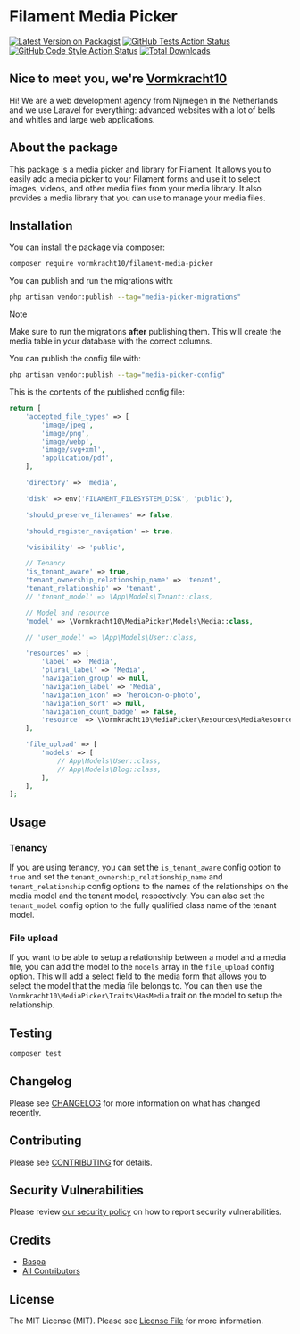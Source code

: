 # Filament Media Picker

[![Latest Version on Packagist](https://img.shields.io/packagist/v/vormkracht10/filament-media-picker.svg?style=flat-square)](https://packagist.org/packages/vormkracht10/filament-media-picker)
[![GitHub Tests Action Status](https://img.shields.io/github/actions/workflow/status/vormkracht10/filament-media-picker/run-tests.yml?branch=main&label=tests&style=flat-square)](https://github.com/vormkracht10/filament-media-picker/actions?query=workflow%3Arun-tests+branch%3Amain)
[![GitHub Code Style Action Status](https://img.shields.io/github/actions/workflow/status/vormkracht10/filament-media-picker/fix-php-code-styling.yml?branch=main&label=code%20style&style=flat-square)](https://github.com/vormkracht10/filament-media-picker/actions?query=workflow%3A"Fix+PHP+code+styling"+branch%3Amain)
[![Total Downloads](https://img.shields.io/packagist/dt/vormkracht10/filament-media-picker.svg?style=flat-square)](https://packagist.org/packages/vormkracht10/filament-media-picker)

## Nice to meet you, we're [Vormkracht10](https://vormkracht10.nl)

Hi! We are a web development agency from Nijmegen in the Netherlands and we use Laravel for everything: advanced websites with a lot of bells and whitles and large web applications.

## About the package

This package is a media picker and library for Filament. It allows you to easily add a media picker to your Filament forms and use it to select images, videos, and other media files from your media library. It also provides a media library that you can use to manage your media files.

## Installation

You can install the package via composer:

```bash
composer require vormkracht10/filament-media-picker
```

You can publish and run the migrations with:

```bash
php artisan vendor:publish --tag="media-picker-migrations"
```

> [!NOTE]
> Make sure to run the migrations **after** publishing them. This will create the media table in your database with the correct columns.

You can publish the config file with:

```bash
php artisan vendor:publish --tag="media-picker-config"
```

This is the contents of the published config file:

```php
return [
    'accepted_file_types' => [
        'image/jpeg',
        'image/png',
        'image/webp',
        'image/svg+xml',
        'application/pdf',
    ],

    'directory' => 'media',

    'disk' => env('FILAMENT_FILESYSTEM_DISK', 'public'),

    'should_preserve_filenames' => false,

    'should_register_navigation' => true,

    'visibility' => 'public',

    // Tenancy
    'is_tenant_aware' => true,
    'tenant_ownership_relationship_name' => 'tenant',
    'tenant_relationship' => 'tenant',
    // 'tenant_model' => \App\Models\Tenant::class,

    // Model and resource
    'model' => \Vormkracht10\MediaPicker\Models\Media::class,

    // 'user_model' => \App\Models\User::class,

    'resources' => [
        'label' => 'Media',
        'plural_label' => 'Media',
        'navigation_group' => null,
        'navigation_label' => 'Media',
        'navigation_icon' => 'heroicon-o-photo',
        'navigation_sort' => null,
        'navigation_count_badge' => false,
        'resource' => \Vormkracht10\MediaPicker\Resources\MediaResource::class,
    ],

    'file_upload' => [
        'models' => [
            // App\Models\User::class,
            // App\Models\Blog::class,
        ],
    ],
];
```

## Usage

### Tenancy

If you are using tenancy, you can set the `is_tenant_aware` config option to `true` and set the `tenant_ownership_relationship_name` and `tenant_relationship` config options to the names of the relationships on the media model and the tenant model, respectively. You can also set the `tenant_model` config option to the fully qualified class name of the tenant model.

### File upload

If you want to be able to setup a relationship between a model and a media file, you can add the model to the `models` array in the `file_upload` config option. This will add a select field to the media form that allows you to select the model that the media file belongs to. You can then use the `Vormkracht10\MediaPicker\Traits\HasMedia` trait on the model to setup the relationship.

## Testing

```bash
composer test
```

## Changelog

Please see [CHANGELOG](CHANGELOG.md) for more information on what has changed recently.

## Contributing

Please see [CONTRIBUTING](.github/CONTRIBUTING.md) for details.

## Security Vulnerabilities

Please review [our security policy](../../security/policy) on how to report security vulnerabilities.

## Credits

-   [Baspa](https://github.com/vormkracht10)
-   [All Contributors](../../contributors)

## License

The MIT License (MIT). Please see [License File](LICENSE.md) for more information.
